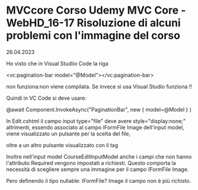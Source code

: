 # MVCcore Corso Udemy MVC Core - WebHD_16-17 Risoluzione di alcuni problemi con l'immagine del corso
26.04.2023

Ho visto che in Visual Studiio Code la riga

<vc:pagination-bar model="@Model"></vc:pagination-bar>

non funziona:non viene compilata. Se invece si usa Visual Studio funziona !!

Quindi in VC Code si deve usare:

<div>
    @await Component.InvokeAsync("PaginationBar",
                     new { 
                         model=@Model  }
                     )
</div>

In Edit.cshtml il campo input type="file" deve avere style="display:none;" altrimenti,
essendo associato al campo IFormFile Image dell'input model, viene visualizzato un pulsante per la scelta del file,

oltre a un altro pulsante visualizzato con il tag 

<label class="custom-file-label form-control form-control-block" asp-for="Image"></label>

Inoltre nell'input model CourseEditInputModel anche i campi che non hanno l'attributo Required 
vengono impostati a richiesti. Questo comporta la necessità di scegliere sempre una immagine 
per il campo  IFormFile Image.

Pero definendo il tipo nullable:  IFormFile? Image il campo non è più richisto.